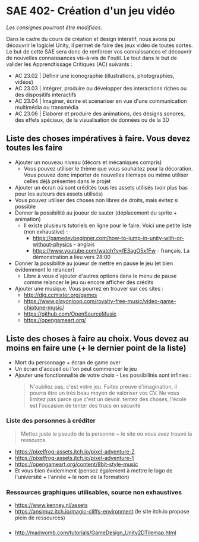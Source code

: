 # SAE 402- Création d'un jeu vidéo
_Les consignes pourront être modifiées._

Dans le cadre du cours de création et design interatif, nous avons pu découvrir le logiciel Unity, il permet de faire des jeux vidéo de toutes sortes. Le but de cette SAE sera donc de renforcer vos connaissances et découvrir de nouvelles connaissances vis-à-vis de l'outil. Le tout dans le but de valider les Apprendtissage Critiques (AC) suivants : 

- AC 23.02 | Définir une iconographie (illustrations, photographies, vidéos)
- AC 23.03 | Intégrer, produire ou développer des interactions riches ou des dispositifs interactifs
- AC 23.04 | Imaginer, écrire et scénariser en vue d'une communication multimédia ou transmédia
- AC 23.06 | Elaborer et produire des animations, des designs sonores, des effets spéciaux, de la visualisation de données ou de la 3D

## Liste des choses impératives à faire. Vous devez toutes les faire
- Ajouter un nouveau niveau (décors et mécaniques compris)
    - Vous pouvez utiliser le thème que vous souhaitez pour la décoration. Vous pouvez donc importer de nouvelles tilemaps ou même utiliser celles déjà présentes dans le projet
- Ajouter un écran où sont crédités tous les assets utilisés (voir plus bas pour les auteurs des assets utilisés)
 - Vous pouvez utiliser des choses non libres de droits, mais évitez si possible
- Donner la possibilité au joueur de sauter (déplacement du sprite + animation)
    - Il existe plusieurs tutoriels en ligne pour le faire. Voici une petite liste (non exhaustive) :
        - https://gamedevbeginner.com/how-to-jump-in-unity-with-or-without-physics - anglais
        - https://www.youtube.com/watch?v=fE3agO5xfFw - français. La démonstration a lieu vers 28:00
- Donner la possibilité au joueur de mettre en pause le jeu (et bien évidemment le relancer)
    - Libre à vous d'ajouter d'autres options dans le menu de pause comme relancer le jeu ou encore afficher des crédits
- Ajouter une musique. Vous pourrez en trouver sur ces sites :
    - http://dig.ccmixter.org/games
    - https://www.playonloop.com/royalty-free-music/video-game-chiptune-music/
    - https://github.com/OpenSourceMusic
    - https://opengameart.org/

## Liste des choses à faire au choix. Vous devez au moins en faire une (+ le dernier point de la liste)
- Mort du personnage + écran de game over
- Un écran d'accueil où l'on peut commencer le jeu
- Ajouter une fonctionnalité de votre choix - Les possibilités sont infinies :
    > N'oubliez pas, c'est votre jeu. Faites preuve d'imagination, il pourra être un très beau moyen de valoriser vos CV. Ne vous limitez pas parce que c'est un devoir. tentez des choses, l'école est l'occasion de tenter des trucs en sécurité

### Liste des personnes à créditer 
> Mettez juste le pseudo de la personne + le site où vous avez trouvé la ressource.
- https://pixelfrog-assets.itch.io/pixel-adventure-2
- https://pixelfrog-assets.itch.io/pixel-adventure-1
- https://opengameart.org/content/8bit-style-music
- Et vous bien évidemment (pensez également à mettre le logo de l'université + l'année + le nom de la formation)

### Ressources graphiques utilisables, source non exhaustives
- https://www.kenney.nl/assets
- https://ansimuz.itch.io/magic-cliffs-environment (le site itch.io propose plein de ressources)

###
- http://madwomb.com/tutorials/GameDesign_Unity2DTilemap.html

